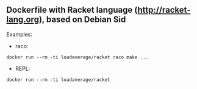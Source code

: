 Dockerfile with Racket language (http://racket-lang.org), based on Debian Sid
---
Examples:

* raco:
```
docker run --rm -ti loadaverage/racket raco make ...
```
* REPL:
```
docker run --rm -ti loadaverage/racket
```
